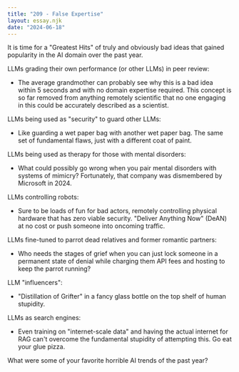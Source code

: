 ```yaml
---
title: "209 - False Expertise"
layout: essay.njk
date: "2024-06-18"
---
```


It is time for a "Greatest Hits" of truly and obviously bad ideas that gained popularity in the AI domain over the past year.

LLMs grading their own performance (or other LLMs) in peer review:

- The average grandmother can probably see why this is a bad idea within 5 seconds and with no domain expertise required. This concept is so far removed from anything remotely scientific that no one engaging in this could be accurately described as a scientist.

LLMs being used as "security" to guard other LLMs:

- Like guarding a wet paper bag with another wet paper bag. The same set of fundamental flaws, just with a different coat of paint.

LLMs being used as therapy for those with mental disorders:

- What could possibly go wrong when you pair mental disorders with systems of mimicry? Fortunately, that company was dismembered by Microsoft in 2024.

LLMs controlling robots:

- Sure to be loads of fun for bad actors, remotely controlling physical hardware that has zero viable security. "Deliver Anything Now" (DeAN) at no cost or push someone into oncoming traffic.

LLMs fine-tuned to parrot dead relatives and former romantic partners:

- Who needs the stages of grief when you can just lock someone in a permanent state of denial while charging them API fees and hosting to keep the parrot running?

LLM "influencers":

- "Distillation of Grifter" in a fancy glass bottle on the top shelf of human stupidity.

LLMs as search engines:

- Even training on "internet-scale data" and having the actual internet for RAG can't overcome the fundamental stupidity of attempting this. Go eat your glue pizza.

What were some of your favorite horrible AI trends of the past year?
